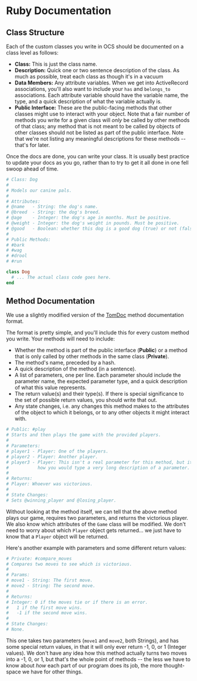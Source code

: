 # Ruby Documentation

## Class Structure

Each of the custom classes you write in OCS should be documented on a class level as follows:

- **Class:** This is just the class name.
- **Description:** Quick one or two sentence description of the class. As much as possible, treat each class as though it's in a vacuum
- **Data Members:** Any attribute variables. When we get into ActiveRecord associations, you'll also want to include your `has` and `belongs_to` associations. Each attribute variable should have the variable name, the type, and a quick description of what the variable actually is.
- **Public Interface:** These are the public-facing methods that other classes might use to interact with your object. Note that a fair number of methods you write for a given class will *only* be called by other methods of that class; any method that is not meant to be called by objects of other classes should not be listed as part of the public interface. Note that we're not listing any meaningful descriptions for these methods -- that's for later.

Once the docs are done, you can write your class. It is usually best practice to update your docs as you go, rather than to try to get it all done in one fell swoop ahead of time.

```ruby
# Class: Dog
#
# Models our canine pals.
#
# Attributes:
# @name   - String: the dog's name.
# @breed  - String: the dog's breed.
# @age    - Integer: the dog's age in months. Must be positive.
# @weight - Integer: the dog's weight in pounds. Must be positive.
# @good   - Boolean: whether this dog is a good dog (true) or not (false).
#
# Public Methods:
# #bark
# #wag
# #drool
# #run

class Dog
  # ... The actual class code goes here.
end
```

## Method Documentation

We use a slightly modified version of the [TomDoc](http://tomdoc.org) method documentation format.

The format is pretty simple, and you'll include this for every custom method you write. Your methods will need to include:

- Whether the method is part of the public interface (**Public**) or a method that is only called by other methods in the same class (**Private**).
- The method's name, preceded by a hash.
- A quick description of the method (in a sentence).
- A list of parameters, one per line. Each parameter should include the parameter name, the expected parameter type, and a quick description of what this value represents.
- The return value(s) and their type(s). If there is special significance to the set of possible return values, you should write that out.
- Any state changes, i.e. any changes this method makes to the attributes of the object to which it belongs, or to any other objects it might interact with.

```ruby
# Public: #play
# Starts and then plays the game with the provided players.
#
# Parameters:
# player1 - Player: One of the players.
# player2 - Player: Another player.
# player3 - Player: This isn't a real parameter for this method, but it's here to demonstrate
#           how you would type a very long description of a parameter.
#
# Returns:
# Player: Whoever was victorious.
#
# State Changes:
# Sets @winning_player and @losing_player.
```

Without looking at the method itself, we can tell that the above method plays our game, requires two parameters, and returns the victorious player. We also know which attributes of the `Game` class will be modified. We don't need to worry about which `Player` object gets returned... we just have to know that a `Player` object will be returned.

Here's another example with parameters and some different return values:

```ruby
# Private: #compare_moves
# Compares two moves to see which is victorious.
#
# Params:
# move1 - String: The first move.
# move2 - String: The second move.
#
# Returns:
# Integer: 0 if the moves tie or if there is an error.
#   1 if the first move wins.
#   -1 if the second move wins.
#
# State Changes:
# None.
```

This one takes two parameters (`move1` and `move2`, both Strings), and has some special return values, in that it will only ever return -1, 0, or 1 (Integer values). We don't have any idea how this method actually turns two moves into a -1, 0, or 1, but that's the whole point of methods -- the less we have to know about *how* each part of our program does its job, the more thought-space we have for other things.
